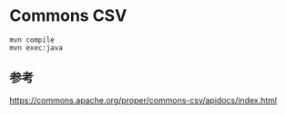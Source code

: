 # Commons CSV

```shell
mvn compile  
mvn exec:java  
```

## 参考
https://commons.apache.org/proper/commons-csv/apidocs/index.html
